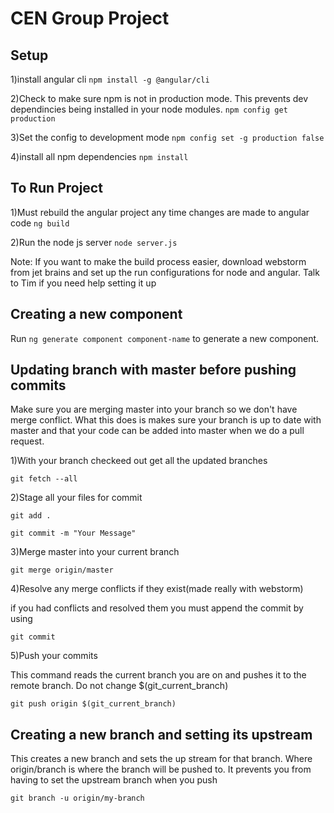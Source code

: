 # CEN Group Project

## Setup

1)install angular cli
`npm install -g @angular/cli`

2)Check to make sure npm is not in production mode. This prevents dev dependincies being installed in your node modules. 
`npm config get production` 

3)Set the config to development mode
`npm config set -g production false`

4)install all npm dependencies
`npm install`

## To Run Project

1)Must rebuild the angular project any time changes are made to angular code
`ng build`

2)Run the node js server
`node server.js`

Note: If you want to make the build process easier, download webstorm from jet brains and set up the run configurations for node and angular. 
Talk to Tim if you need help setting it up

## Creating a new component

Run `ng generate component component-name` to generate a new component.

## Updating branch with master before pushing commits

Make sure you are merging master into your branch so we don't have merge conflict.
What this does is makes sure your branch is up to date with master and that your code can be added into master when we do a pull request.

1)With your branch checkeed out get all the updated branches

`git fetch --all`

2)Stage all your files for commit

`git add .`

`git commit -m "Your Message"`

3)Merge master into your current branch

`git merge origin/master`

4)Resolve any merge conflicts if they exist(made really with webstorm)

if you had conflicts and resolved them you must append the commit by using

`git commit`

5)Push your commits

This command reads the current branch you are on and pushes it to the remote branch. Do not change $(git_current_branch) 

`git push origin $(git_current_branch)`

## Creating a new branch and setting its upstream

This creates a new branch and sets the up stream for that branch. Where origin/branch is where the branch will be pushed to.
It prevents you from having to set the upstream branch when you push

`git branch -u origin/my-branch`

